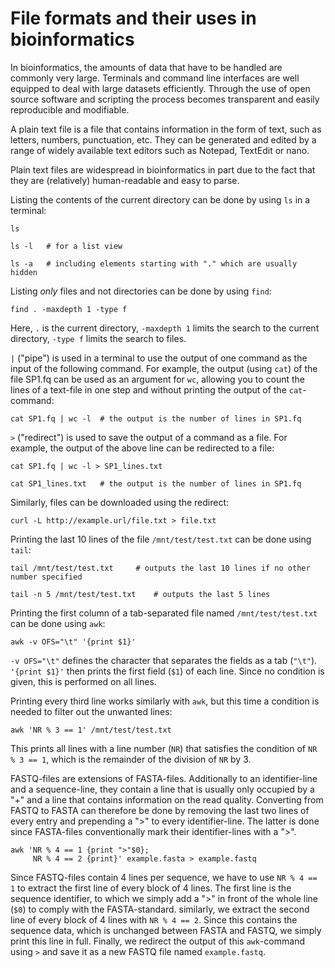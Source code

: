 # File formats and their uses in bioinformatics

In bioinformatics, the amounts of data that have to be handled are commonly very large. Terminals and command line interfaces are well equipped to deal with large datasets efficiently. Through the use of open source software and scripting the process becomes transparent and easily reproducible and modifiable.

A plain text file is a file that contains information in the form of text, such as letters, numbers, punctuation, etc. They can be generated and edited by a range of widely available text editors such as Notepad, TextEdit or nano.

Plain text files are widespread in bioinformatics in part due to the fact that they are (relatively) human-readable and easy to parse.

Listing the contents of the current directory can be done by using `ls` in a terminal:

```{bash}
ls

ls -l	# for a list view

ls -a	# including elements starting with "." which are usually hidden
```

Listing *only* files and not directories can be done by using `find`:

```{bash}
find . -maxdepth 1 -type f
```
Here, `.` is the current directory, `-maxdepth 1` limits the search to the current directory, `-type f` limits the search to files.

`|` ("pipe") is used in a terminal to use the output of one command as the input of the following command. For example, the output (using `cat`) of the file SP1.fq can be used as an argument for `wc`, allowing you to count the lines of a text-file in one step and without printing the output of the `cat`-command:

```{bash}
cat SP1.fq | wc -l	# the output is the number of lines in SP1.fq
```

`>` ("redirect") is used to save the output of a command as a file. For example, the output of the above line can be redirected to a file:

```{bash}
cat SP1.fq | wc -l > SP1_lines.txt

cat SP1_lines.txt	# the output is the number of lines in SP1.fq
```

Similarly, files can be downloaded using the redirect:

```{bash}
curl -L http://example.url/file.txt > file.txt
```

Printing the last 10 lines of the file `/mnt/test/test.txt` can be done using `tail`:

```{bash}
tail /mnt/test/test.txt		# outputs the last 10 lines if no other number specified

tail -n 5 /mnt/test/test.txt	# outputs the last 5 lines
```

Printing the first column of a tab-separated file named `/mnt/test/test.txt` can be done using `awk`:

```{bash}
awk -v OFS="\t" '{print $1}'
```

`-v OFS="\t"` defines the character that separates the fields as a tab (`"\t"`). `'{print $1}'` then prints the first field (`$1`) of each line. Since no condition is given, this is performed on all lines.

Printing every third line works similarly with `awk`, but this time a condition is needed to filter out the unwanted lines:

```{bash}
awk 'NR % 3 == 1' /mnt/test/test.txt
```

This prints all lines with a line number (`NR`) that satisfies the condition of `NR % 3 == 1`, which is the remainder of the division of `NR` by 3.

FASTQ-files are extensions of FASTA-files. Additionally to an identifier-line and a sequence-line, they contain a line that is usually only occupied by a "+" and a line that contains information on the read quality. Converting from FASTQ to FASTA can therefore be done by removing the last two lines of every entry and prepending a ">" to every identifier-line. The latter is done since FASTA-files conventionally mark their identifier-lines with a ">".

```{bash}
awk 'NR % 4 == 1 {print ">"$0};
	 NR % 4 == 2 {print}' example.fasta > example.fastq
```

Since FASTQ-files contain 4 lines per sequence, we have to use `NR % 4 == 1` to extract the first line of every block of 4 lines. The first line is the sequence identifier, to which we simply add a ">" in front of the whole line (`$0`) to comply with the FASTA-standard. similarly, we extract the second line of every block of 4 lines with `NR % 4 == 2`. Since this contains the sequence data, which is unchanged between FASTA and FASTQ, we simply print this line in full. Finally, we redirect the output of this `awk`-command using `>` and save it as a new FASTQ file named `example.fastq`.
